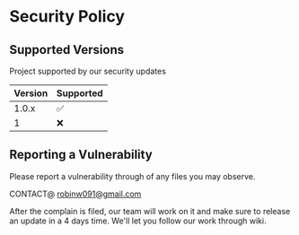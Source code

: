 # Security Policy

## Supported Versions

Project supported by our security updates

| Version | Supported          |
| ------- | ------------------ |
| 1.0.x   | :white_check_mark: |
| 1   | :x:                |

## Reporting a Vulnerability

Please report a vulnerability through of any files you may observe.

CONTACT@ robinw091@gmail.com

After the complain is filed, our team will work on it and make sure to release an update in a 4 days time.
We'll let you follow our work through wiki.
